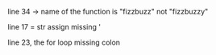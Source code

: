 line 34 -> name of the function is "fizzbuzz" not "fizzbuzzy"

line 17 = str assign missing '

line 23, the for loop missing colon